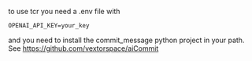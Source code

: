 to use tcr you need a .env file with
```
OPENAI_API_KEY=your_key
```
and you need to install the commit_message python project in your path. See https://github.com/vextorspace/aiCommit
